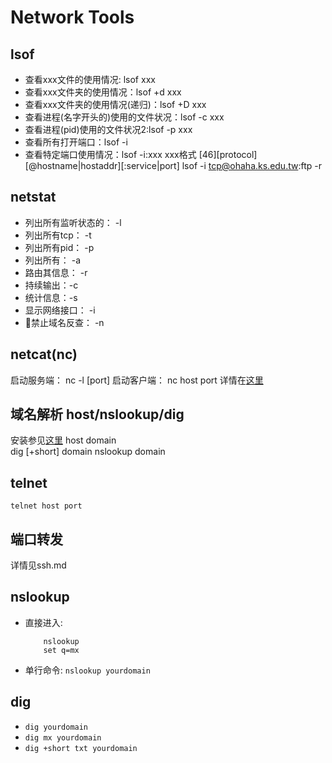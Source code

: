 # Network Tools
## lsof
- 查看xxx文件的使用情况: lsof xxx
- 查看xxx文件夹的使用情况：lsof +d xxx
- 查看xxx文件夹的使用情况(递归)：lsof +D xxx
- 查看进程(名字开头的)使用的文件状况：lsof -c xxx 
- 查看进程(pid)使用的文件状况2:lsof -p xxx
- 查看所有打开端口：lsof -i
- 查看特定端口使用情况：lsof -i:xxx
    xxx格式 [46][protocol][@hostname|hostaddr][:service|port]
    lsof -i tcp@ohaha.ks.edu.tw:ftp -r 
## netstat
- 列出所有监听状态的： -l 
- 列出所有tcp： -t
- 列出所有pid： -p
- 列出所有： -a
- 路由其信息： -r
- 持续输出：-c
- 统计信息：-s
- 显示网络接口： -i
- 禁止域名反查： -n
## netcat(nc)
启动服务端： nc -l [port]
启动客户端： nc host port
详情在[这里](./netcat.md)
## 域名解析 host/nslookup/dig
安装参见[这里](../linux-unix/packages.md)
host domain  
dig [+short] domain
nslookup domain
## telnet
`telnet host port`
## 端口转发
详情见ssh.md
## nslookup
- 直接进入: 
    ```
        nslookup
        set q=mx
    ```
- 单行命令: `nslookup yourdomain`
## dig
- `dig yourdomain`
- `dig mx yourdomain`
- `dig +short txt yourdomain`